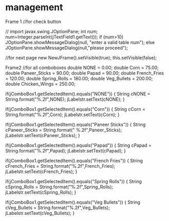 # management

Frame 1
//for check button

 // import javax.swing.JOptionPane;
        int num;
        num=Integer.parseInt(jTextField1.getText());
        if (num>10)
        JOptionPane.showMessageDialog(null, "enter a valid table num");
        else 
            JOptionPane.showMessageDialog(null,"please proceed");
        
//for next page
new NewJFrame().setVisible(true);
        this.setVisible(false);







Frame2
//for all comboboxes
double NONE = 0.00;
double Corn = 75.00;
double Paneer_Sticks = 90.00;
double Papad = 90.00;
double French_Fries = 120.00;
double Spring_Rolls = 180.00;
double Veg_Bullets = 200.00;
double Chicken_Wings = 250.00;

if(jComboBox1.getSelectedItem().equals("NONE"))
{
String cNONE = String.format("%.2f",NONE);
jLabelstr.setText(cNONE);
 }


if(jComboBox1.getSelectedItem().equals("Corn"))
{
String cCorn = String.format("%.2f",Corn);
jLabelstr.setText(cCorn);
 }


if(jComboBox1.getSelectedItem().equals("Paneer Sticks"))
{
String cPaneer_Sticks = String.format(" %.2f",Paneer_Sticks);
jLabelstr.setText(cPaneer_Sticks);
}

if(jComboBox1.getSelectedItem().equals("Papad"))
{
String cPapad = String.format("%.2f",Papad);
jLabelstr.setText(cPapad);
}

if(jComboBox1.getSelectedItem().equals("French Fries"))
{
String cFrench_Fries = String.format("%.2f",French_Fries);
jLabelstr.setText(cFrench_Fries);
}

if(jComboBox1.getSelectedItem().equals("Spring Rolls"))
{
String cSpring_Rolls = String.format("%.2f",Spring_Rolls);
jLabelstr.setText(cSpring_Rolls);
}


if(jComboBox1.getSelectedItem().equals("Veg Bullets"))
{
String cVeg_Bullets = String.format("%.2f",Veg_Bullets);
jLabelstr.setText(cVeg_Bullets);
}

